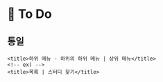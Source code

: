 # :balloon: To Do

## 통일

```
<title>하위 메뉴 - 하위의 하위 메뉴 | 상위 메뉴</title>
<!-- ex) -->
<title>목록 | 스터디 찾기</title>
```
